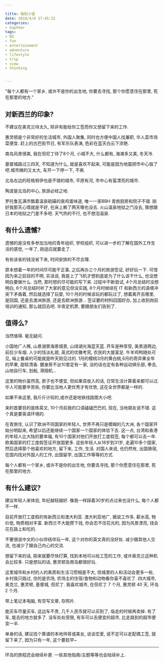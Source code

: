 ```yaml
---

title: 临别小语
date: 2018/4/9 17:45:32
categories: 
- GapYear
tags:
- NZ
- fun
- entertainment
- adventure
- lifestyle
- trip
- view 
- thinking


---
```



"每个人都有一个家乡, 或许不是你的出生地, 你要去寻找, 那个你愿意住在那里, 死在那里的地方."

## 对新西兰的印象? 

不建议在奥克兰待太久, 除非有能给你工签而你又想留下来的工作. 

惠灵顿是个非常好的生活城市, 外国人聚集, 同时也方便中国人找兼职, 华人菜市场菜便宜. 赶上的古巴街节日, 有军乐队表演, 色彩在蓝天白云下浓艳. 

南岛风景很美, 我在但尼丁待了8个月, 小城不大, 什么都有, 海滩多又美, 冬天冷.

基督城路过三四天, 不知道为什么, 就是喜欢不起来, 可能是因为地震把市中心毁了吧.城市摊的又太大, 车开一下停一下, 不爽.

北岛左边的旺格努伊也是不错的城市, 平原有河, 市中心有蛮漂亮的城市.

陶波是北岛的中心, 旅游必经之地. 

罗托鲁瓦满市飘着温泉硫磺的臭鸡蛋味道, 唯一一家BBH 青旅厨房和院子不错. 刚好我那天心情就是不好, 在床上赖了两天哪也没去. 火山温泉地狱之门没去, 猜想跟日本的地狱之门差不多吧. 天气热的不行, 也不想泡温泉. 

## 有什么遗憾?

遗憾的是没有多参加当地的青年组织, 学校组织, 可以进一步的了解在国外工作生活的感觉, 一年了, 刚适应就要走了.

有些该省的钱没省下来, 时间安排的不尽合理. 

原本想着一年的时间尽可能干正事, 之后再办三个月的旅游签证, 好好玩一下. 可惜因为来之前目的不明, 实话说, 我是上了飞机才想到底是为了什么该干什么, 也没想明白要做什么. 当然, 那时想的尽可能的写下来. 过程中不断尝试, 4个月总结时没想明白, 6个月总结时听了大家的意见但没实践, 8个月时继续在 IT 和新西兰的语境冲突下矛盾着, 然后就选择了玩耍, 10个月的时候该玩的都玩过了, 想着离开去哪里, 是回国, 还是去澳洲旅游, 还是去欧洲旅游...  签证要的材料回国好办, 加上收到岗前培训的通知, 那么就回去吧. 半夜定机票, 要跟朋友们告别了. 

## 值得么? 

当然值得. 毫无疑问. 

小国地广人稀, 山景湖景海景城景, 山绿湖光海蓝天蓝. 开车是种享受, 美景道两边, 前后少车烟. 人少的恬淡礼貌, 英式的优雅考究, 农民的大屋富足. 牛羊鸡鸭随处可见, 端上餐桌的可能就是昨天刚见过的. 1月的樱桃3月的黄白桃,6月的奇异果全年的苹果, 甜软清香. 健身房不出10里定有一家, 没的话也定有各种运动俱乐部, 拳击, 山地自行车, 划船, 滑翔机...

这里的物价虽然高, 房子也不便宜, 但如果双收入的话, 日常生活计算着来都可以过. 华人可能要辛苦些, 你要比当地人更优秀才有优势, 这在全世界都是一样的.  

如果不来这里, 我斤斤计较的,或许还是地铁线路图大小吧. 

来的首要目的是练英文, 10个月前我的口语磕磕巴巴的, 现在, 当地朋友说不错. 这个真是要英语环境的. 

在青旅住, 认识了欧洲不同国家的年轻人, 世界不再只是模糊的几大洲, 各个国家开始分明起来, 希望以后还能继续一个国家一个国家的体验下去. 这一点, 台湾和香港的年轻人比大陆的要幸福, 有10个国家对他们开放打工度假签, 每个都可以去一年. 欧美国家的打工度假签证开放国更多. 这些年轻人从18岁到31岁, 走遍10多个国家, 然后选择那个他喜欢的地方, 留下来, 工作, 生活. 对国人来说, 也仍然有, 出国换宿, 在国内找对外国人的工作, 出国留学, 出国工作等等的方式.   

每个人都有一个家乡, 或许不是你的出生地, 你要去寻找, 那个你愿意住在那里, 死在那里的地方. 


## 有什么建议? 

建议年轻人来体验, 年纪越轻越好. 像我一样踩着30岁的点过来也没什么, 每个人都不一样. 

目前开放打工度假的有新西兰和澳大利亚. 澳大利亚地广, 据说工作多, 薪水高, 物价低, 物质相对丰富. 新西兰不大能攒下钱, 你会忍不住花光的, 因为风景漂亮, 钱会花在路上和吃的. 

不要很说中文的小伙伴结伴玩一年, 这个对你的英文真的没好处. 减少跟其他人交流, 也减少了跟自己内心的交流. 

想留下来的话, 刚来就要尽快打算, 找到本地可以给工签的工作, 或许奥克兰这种机会比较多. 只是想玩的话, 惠灵顿及南岛都很好玩. 

这里城市和乡村的人的素质和生活习惯相差不大, 但城里的人和活动会更多一些, 乡村我只路过, 住的是农场, 农场主的住宿/食物和动物看你喜不喜欢了. 四大城市, 奥克兰, 惠灵顿, 基督城, 但尼丁. 我喜欢城市, 在但尼丁 7 个月, 惠灵顿 40 天, 环岛 2 个月. 

带上笔记本电脑, 有空写文章, 存照片.

能买车尽量买车, 这边车不贵, 几千人民币就可以买到了, 临走的时候再卖掉. 有了车, 能去的地方就多了. 没车处处受限, 有车可以去便宜的超市, 比走路到的超市便宜一半. 

单身的话, 建议找个靠谱的本地帅哥或美女, 谈谈恋爱, 说不定可以走配偶工签, 就留下来了, 因为只有一年, 这个要趁早~

*** 
环岛的旅程还会继续补更. 一些其他指南/主题等等也会陆续补上. 
